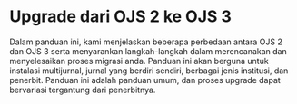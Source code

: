# Upgrade dari OJS 2 ke OJS 3

Dalam panduan ini, kami menjelaskan beberapa perbedaan antara OJS 2 dan OJS 3 serta menyarankan langkah-langkah dalam merencanakan dan menyelesaikan proses migrasi anda. Panduan ini akan berguna untuk instalasi multijurnal, jurnal yang berdiri sendiri, berbagai jenis institusi, dan penerbit. Panduan ini adalah panduan umum, dan proses upgrade dapat bervariasi tergantung dari penerbitnya.
